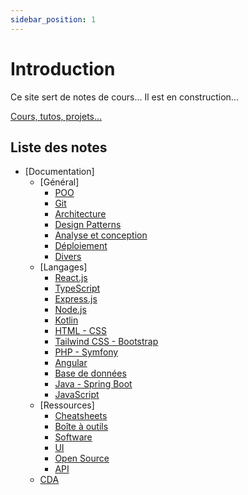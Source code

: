 ```yaml
---
sidebar_position: 1
---
```


# Introduction

Ce site sert de notes de cours...
Il est en construction...

[Cours, tutos, projets...](https://hackr.io/)

## Liste des notes

- [Documentation]
  - [Général]
    - [POO](https://antoinecoulon.github.io/antoinecoulon-docs/docs/documentation/G%C3%A9n%C3%A9ral/POO/)
    - [Git](https://antoinecoulon.github.io/antoinecoulon-docs/docs/documentation/G%C3%A9n%C3%A9ral/Git/)
    - [Architecture](https://antoinecoulon.github.io/antoinecoulon-docs/docs/documentation/G%C3%A9n%C3%A9ral/Architecture)
    - [Design Patterns](https://antoinecoulon.github.io/antoinecoulon-docs/docs/documentation/G%C3%A9n%C3%A9ral/Design_patterns)
    - [Analyse et conception](https://antoinecoulon.github.io/antoinecoulon-docs/docs/documentation/G%C3%A9n%C3%A9ral/Analyse_conception)
    - [Déploiement](https://antoinecoulon.github.io/antoinecoulon-docs/docs/documentation/G%C3%A9n%C3%A9ral/D%C3%A9ploiement)
    - [Divers](https://antoinecoulon.github.io/antoinecoulon-docs/docs/documentation/G%C3%A9n%C3%A9ral/Divers)
  - [Langages]
    - [React.js](https://antoinecoulon.github.io/antoinecoulon-docs/docs/documentation/Langages/React.js)
    - [TypeScript](https://antoinecoulon.github.io/antoinecoulon-docs/docs/documentation/Langages/TypeScript)
    - [Express.js](https://antoinecoulon.github.io/antoinecoulon-docs/docs/documentation/Langages/Express.js)
    - [Node.js](https://antoinecoulon.github.io/antoinecoulon-docs/docs/documentation/Langages/Node.js)
    - [Kotlin](https://antoinecoulon.github.io/antoinecoulon-docs/docs/documentation/Langages/Kotlin)
    - [HTML - CSS](https://antoinecoulon.github.io/antoinecoulon-docs/docs/documentation/Langages/HTML_CSS)
    - [Tailwind CSS - Bootstrap](https://antoinecoulon.github.io/antoinecoulon-docs/docs/documentation/Langages/TailwindCSS_Bootstrap)
    - [PHP - Symfony](https://antoinecoulon.github.io/antoinecoulon-docs/docs/documentation/Langages/PHP-Symfony)
    - [Angular](https://antoinecoulon.github.io/antoinecoulon-docs/docs/documentation/Langages/Angular)
    - [Base de données](https://antoinecoulon.github.io/antoinecoulon-docs/docs/documentation/Langages/Database)
    - [Java - Spring Boot](https://antoinecoulon.github.io/antoinecoulon-docs/docs/documentation/Langages/JAVA-Spring_boot)
    - [JavaScript](https://antoinecoulon.github.io/antoinecoulon-docs/docs/documentation/Langages/JavaScript)
  - [Ressources]
    - [Cheatsheets](https://antoinecoulon.github.io/antoinecoulon-docs/docs/ressources/Cheatsheets)
    - [Boîte à outils](https://antoinecoulon.github.io/antoinecoulon-docs/docs/ressources/Outils)
    - [Software](https://antoinecoulon.github.io/antoinecoulon-docs/docs/ressources/Software)
    - [UI](https://antoinecoulon.github.io/antoinecoulon-docs/docs/ressources/UI)
    - [Open Source](https://antoinecoulon.github.io/antoinecoulon-docs/docs/ressources/Open-Source)
    - [API](https://antoinecoulon.github.io/antoinecoulon-docs/docs/ressources/API)
  - [CDA](https://antoinecoulon.github.io/antoinecoulon-docs/docs/CDA-2025)
